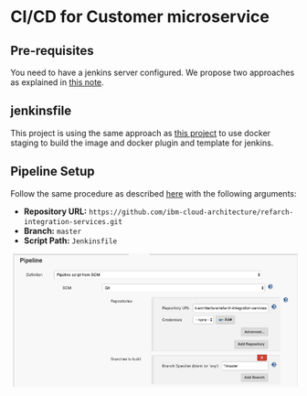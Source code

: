 # CI/CD for Customer microservice

## Pre-requisites
You need to have a jenkins server configured. We propose two approaches as explained in [this note](https://github.com/ibm-cloud-architecture/refarch-integration/tree/master/docs/devops#installation).

## jenkinsfile
This project is using the same approach as [this project](https://github.com/ibm-cloud-architecture/refarch-integration-inventory-dal/tree/master/docs/devops#jenkinsfile-explained) to use docker staging to build the image and docker plugin and template for jenkins.

## Pipeline Setup
Follow the same procedure as described [here](https://github.com/ibm-cloud-architecture/refarch-integration/tree/master/docs/devops#creating-pipeline) with the following arguments:
+ **Repository URL:** `https://github.com/ibm-cloud-architecture/refarch-integration-services.git`
+ **Branch:** `master`
+ **Script Path:** `Jenkinsfile`

![](jk-pipe-setup.png)
